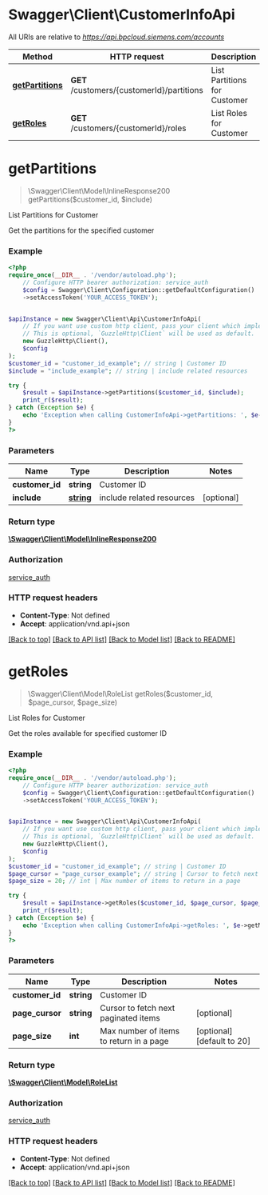 # Swagger\Client\CustomerInfoApi

All URIs are relative to *https://api.bpcloud.siemens.com/accounts*

Method | HTTP request | Description
------------- | ------------- | -------------
[**getPartitions**](CustomerInfoApi.md#getpartitions) | **GET** /customers/{customerId}/partitions | List Partitions for Customer
[**getRoles**](CustomerInfoApi.md#getroles) | **GET** /customers/{customerId}/roles | List Roles for Customer

# **getPartitions**
> \Swagger\Client\Model\InlineResponse200 getPartitions($customer_id, $include)

List Partitions for Customer

Get the partitions for the specified customer

### Example
```php
<?php
require_once(__DIR__ . '/vendor/autoload.php');
    // Configure HTTP bearer authorization: service_auth
    $config = Swagger\Client\Configuration::getDefaultConfiguration()
    ->setAccessToken('YOUR_ACCESS_TOKEN');


$apiInstance = new Swagger\Client\Api\CustomerInfoApi(
    // If you want use custom http client, pass your client which implements `GuzzleHttp\ClientInterface`.
    // This is optional, `GuzzleHttp\Client` will be used as default.
    new GuzzleHttp\Client(),
    $config
);
$customer_id = "customer_id_example"; // string | Customer ID
$include = "include_example"; // string | include related resources

try {
    $result = $apiInstance->getPartitions($customer_id, $include);
    print_r($result);
} catch (Exception $e) {
    echo 'Exception when calling CustomerInfoApi->getPartitions: ', $e->getMessage(), PHP_EOL;
}
?>
```

### Parameters

Name | Type | Description  | Notes
------------- | ------------- | ------------- | -------------
 **customer_id** | **string**| Customer ID |
 **include** | [**string**](../Model/.md)| include related resources | [optional]

### Return type

[**\Swagger\Client\Model\InlineResponse200**](../Model/InlineResponse200.md)

### Authorization

[service_auth](../../README.md#service_auth)

### HTTP request headers

 - **Content-Type**: Not defined
 - **Accept**: application/vnd.api+json

[[Back to top]](#) [[Back to API list]](../../README.md#documentation-for-api-endpoints) [[Back to Model list]](../../README.md#documentation-for-models) [[Back to README]](../../README.md)

# **getRoles**
> \Swagger\Client\Model\RoleList getRoles($customer_id, $page_cursor, $page_size)

List Roles for Customer

Get the roles available for specified customer ID

### Example
```php
<?php
require_once(__DIR__ . '/vendor/autoload.php');
    // Configure HTTP bearer authorization: service_auth
    $config = Swagger\Client\Configuration::getDefaultConfiguration()
    ->setAccessToken('YOUR_ACCESS_TOKEN');


$apiInstance = new Swagger\Client\Api\CustomerInfoApi(
    // If you want use custom http client, pass your client which implements `GuzzleHttp\ClientInterface`.
    // This is optional, `GuzzleHttp\Client` will be used as default.
    new GuzzleHttp\Client(),
    $config
);
$customer_id = "customer_id_example"; // string | Customer ID
$page_cursor = "page_cursor_example"; // string | Cursor to fetch next paginated items
$page_size = 20; // int | Max number of items to return in a page

try {
    $result = $apiInstance->getRoles($customer_id, $page_cursor, $page_size);
    print_r($result);
} catch (Exception $e) {
    echo 'Exception when calling CustomerInfoApi->getRoles: ', $e->getMessage(), PHP_EOL;
}
?>
```

### Parameters

Name | Type | Description  | Notes
------------- | ------------- | ------------- | -------------
 **customer_id** | **string**| Customer ID |
 **page_cursor** | **string**| Cursor to fetch next paginated items | [optional]
 **page_size** | **int**| Max number of items to return in a page | [optional] [default to 20]

### Return type

[**\Swagger\Client\Model\RoleList**](../Model/RoleList.md)

### Authorization

[service_auth](../../README.md#service_auth)

### HTTP request headers

 - **Content-Type**: Not defined
 - **Accept**: application/vnd.api+json

[[Back to top]](#) [[Back to API list]](../../README.md#documentation-for-api-endpoints) [[Back to Model list]](../../README.md#documentation-for-models) [[Back to README]](../../README.md)

